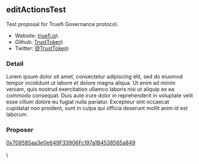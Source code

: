 ## editActionsTest

Test proposal for Truefi Governance protocol.

- Website: [truefi.io](https://app.truefi.io/)\
- Github: [TrustToken](https://github.com/trusttoken)\
- Twitter: [@TrustToken](https://twitter.com/TrustToken)\

### Detail

Lorem ipsum dolor sit amet, consectetur adipiscing elit, sed do eiusmod tempor incididunt ut labore et dolore magna aliqua. Ut enim ad minim veniam, quis nostrud exercitation ullamco laboris nisi ut aliquip ex ea commodo consequat. Duis aute irure dolor in reprehenderit in voluptate velit esse cillum dolore eu fugiat nulla pariatur. Excepteur sint occaecat cupidatat non proident, sunt in culpa qui officia deserunt mollit anim id est laborum.

### Proposer
[0x709585aa3e0e649F33906Fc197a1B4538565a849](https://ropsten.etherscan.io/address/0x709585aa3e0e649F33906Fc197a1B4538565a849)\
\
\
